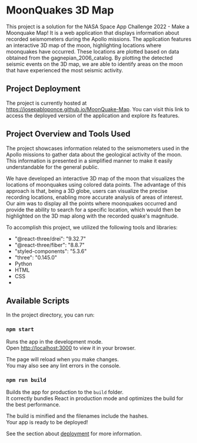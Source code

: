 # MoonQuakes 3D Map

This project is a solution for the NASA Space App Challenge 2022 - Make a Moonquake Map! It is a web application that displays information about recorded seismometers during the Apollo missions. The application features an interactive 3D map of the moon, highlighting locations where moonquakes have occurred. These locations are plotted based on data obtained from the gagnepian_2006_catalog. By plotting the detected seismic events on the 3D map, we are able to identify areas on the moon that have experienced the most seismic activity.

## Project Deployment

The project is currently hosted at https://josepabloponce.github.io/MoonQuake-Map. You can visit this link to access the deployed version of the application and explore its features.

## Project Overview and Tools Used

The project showcases information related to the seismometers used in the Apollo missions to gather data about the geological activity of the moon. This information is presented in a simplified manner to make it easily understandable for the general public.

We have developed an interactive 3D map of the moon that visualizes the locations of moonquakes using colored data points. The advantage of this approach is that, being a 3D globe, users can visualize the precise recording locations, enabling more accurate analysis of areas of interest. Our aim was to display all the points where moonquakes occurred and provide the ability to search for a specific location, which would then be highlighted on the 3D map along with the recorded quake's magnitude.

To accomplish this project, we utilized the following tools and libraries:

- "@react-three/drei": "9.32.7"
- "@react-three/fiber": "8.8.7"
- "styled-components": "5.3.6"
- "three": "0.145.0"
- Python
- HTML
- CSS
- 
## Available Scripts

In the project directory, you can run:

### `npm start`

Runs the app in the development mode.\
Open [http://localhost:3000](http://localhost:3000) to view it in your browser.

The page will reload when you make changes.\
You may also see any lint errors in the console.

### `npm run build`

Builds the app for production to the `build` folder.\
It correctly bundles React in production mode and optimizes the build for the best performance.

The build is minified and the filenames include the hashes.\
Your app is ready to be deployed!

See the section about [deployment](https://facebook.github.io/create-react-app/docs/deployment) for more information.


